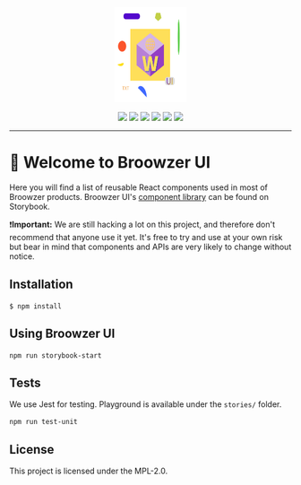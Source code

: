<p align="center"><img src="./ui-logo.svg" width="130px" height="170px"/></p>

<p align="center">
<a href="https://www.npmjs.com/package/broowzer-ui" alt="NPM"><img src="https://img.shields.io/npm/v/broowzer-ui.svg" /></a>
<a href="https://travis-ci.org/broowzer/broowzer-ui" alt="Travis"><img src="https://img.shields.io/travis/broowzer/broowzer-ui.svg" /></a>
<a href="https://snyk.io/test/github/broowzer/broowzer-ui" alt="Known Vulnerabilities"><img src="https://snyk.io/test/github/broowzer/broowzer-ui/badge.svg" /></a>
<a href="#" alt="NPM"><img src="https://img.shields.io/npm/dt/broowzer-ui.svg" /></a>
<a href="https://lernajs.io/" alt="Lerna"><img src="https://img.shields.io/badge/maintained%20with-lerna-cc00ff.svg" /></a>
<a href="https://standardjs.com" alt="JavaScript Style Guide"><img src="https://img.shields.io/badge/code_style-standard-brightgreen.svg" /></a>
</p>

---

# :wave: Welcome to Broowzer UI 

Here you will find a list of reusable React components used in most of Broowzer products. Broowzer UI's [component library](https://broowzer.github.io/broowzer-ui) can be found on Storybook.

:exclamation:**Important:** We are still hacking a lot on this project, and therefore don't recommend that anyone use it yet. It's free to try and use at your own risk but bear in mind that components and APIs are very likely to change without notice.

## Installation

```
$ npm install
```

## Using Broowzer UI 

```
npm run storybook-start
```

## Tests

We use Jest for testing. Playground is available under the `stories/` folder.

```
npm run test-unit
```

## License

This project is licensed under the MPL-2.0.
